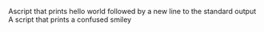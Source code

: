 Ascript that prints hello world followed by a new line to the standard output
A script that prints a confused smiley
